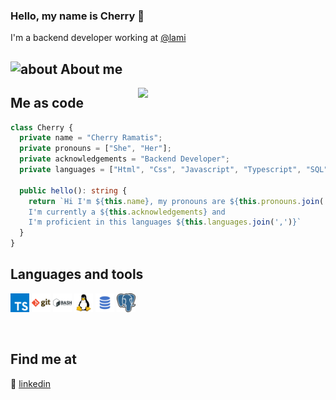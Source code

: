 ### Hello, my name is Cherry 💃

I'm a backend developer working at [@lami](https://github.com/lami-health)

## <img width="45" alt="about" src="https://raw.github.com/elizarov/elizarov/master/about.png"> About me

<img align="right" width="300" src="https://i2.wp.com/allhtaccess.info/wp-content/uploads/2018/03/programming.gif?fit=1281%2C716&ssl=1" />

## Me as code

```typescript
class Cherry {
  private name = "Cherry Ramatis";
  private pronouns = ["She", "Her"];
  private acknowledgements = "Backend Developer";
  private languages = ["Html", "Css", "Javascript", "Typescript", "SQL", "POSIX Shell", "Bash Shell", "Golang", "Elixir"];
  
  public hello(): string {
    return `Hi I'm ${this.name}, my pronouns are ${this.pronouns.join(',')}, 
    I'm currently a ${this.acknowledgements} and 
    I'm proficient in this languages ${this.languages.join(',')}`
  }
}
```

## **Languages and tools**  

<code><img height="30" src="https://raw.githubusercontent.com/github/explore/80688e429a7d4ef2fca1e82350fe8e3517d3494d/topics/typescript/typescript.png"></code>
<code><img height="30" src="https://raw.githubusercontent.com/github/explore/80688e429a7d4ef2fca1e82350fe8e3517d3494d/topics/git/git.png"></code>
<code><img height="30" src="https://raw.githubusercontent.com/github/explore/80688e429a7d4ef2fca1e82350fe8e3517d3494d/topics/bash/bash.png"></code>
<code><img height="30" src="https://raw.githubusercontent.com/github/explore/80688e429a7d4ef2fca1e82350fe8e3517d3494d/topics/linux/linux.png"></code>
<code><img height="30" src="https://raw.githubusercontent.com/github/explore/80688e429a7d4ef2fca1e82350fe8e3517d3494d/topics/sql/sql.png"></code>
<code><img height="30" src="https://raw.githubusercontent.com/github/explore/80688e429a7d4ef2fca1e82350fe8e3517d3494d/topics/postgresql/postgresql.png"></code>

[linkedin]: https://www.linkedin.com/in/cherryramatis/
<br>

## Find me at

👔 [linkedin][linkedin]

